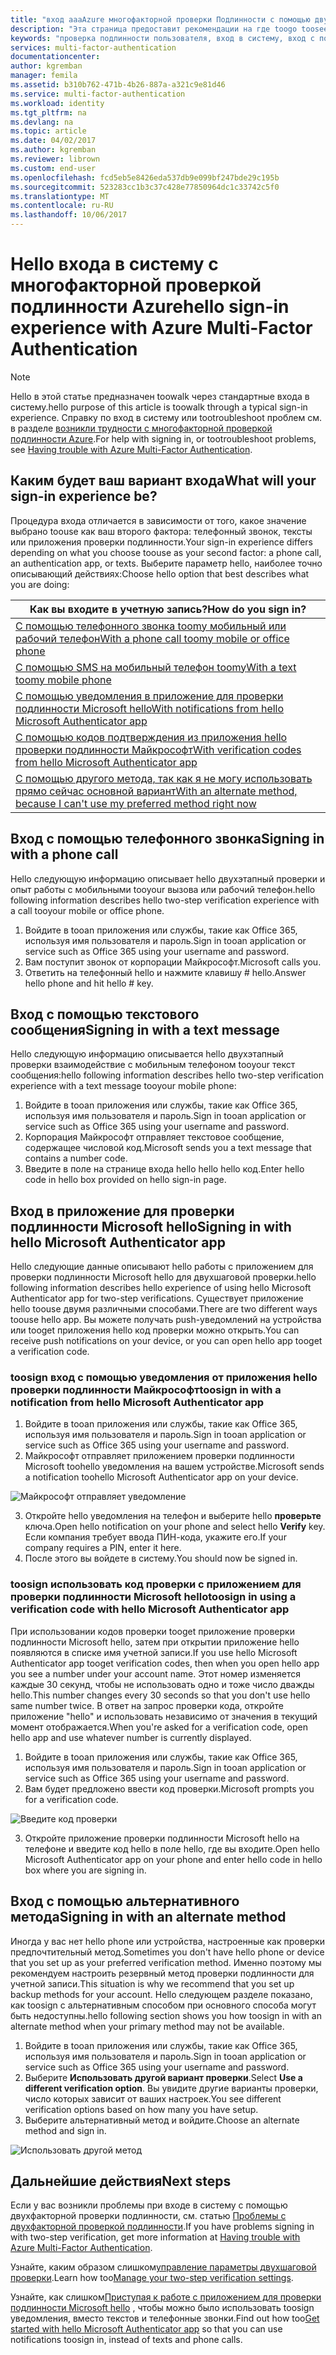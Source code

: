 ```yaml
---
title: "вход aaaAzure многофакторной проверки Подлинности с помощью двухэтапной проверки | Документы Microsoft"
description: "Эта страница предоставит рекомендации на где toogo toosee hello вход методов, доступных с помощью Azure MFA."
keywords: "проверка подлинности пользователя, вход в систему, вход с помощью мобильного телефона, вход с помощью рабочего телефона"
services: multi-factor-authentication
documentationcenter: 
author: kgremban
manager: femila
ms.assetid: b310b762-471b-4b26-887a-a321c9e81d46
ms.service: multi-factor-authentication
ms.workload: identity
ms.tgt_pltfrm: na
ms.devlang: na
ms.topic: article
ms.date: 04/02/2017
ms.author: kgremban
ms.reviewer: librown
ms.custom: end-user
ms.openlocfilehash: fcd5eb5e8426eda537db9e099bf247bde29c195b
ms.sourcegitcommit: 523283cc1b3c37c428e77850964dc1c33742c5f0
ms.translationtype: MT
ms.contentlocale: ru-RU
ms.lasthandoff: 10/06/2017
---
```

# <a name="hello-sign-in-experience-with-azure-multi-factor-authentication"></a><span data-ttu-id="87681-104">Hello входа в систему с многофакторной проверкой подлинности Azure</span><span class="sxs-lookup"><span data-stu-id="87681-104">hello sign-in experience with Azure Multi-Factor Authentication</span></span>
> [!NOTE]
> <span data-ttu-id="87681-105">Hello в этой статье предназначен toowalk через стандартные входа в систему.</span><span class="sxs-lookup"><span data-stu-id="87681-105">hello purpose of this article is toowalk through a typical sign-in experience.</span></span> <span data-ttu-id="87681-106">Справку по вход в систему или tootroubleshoot проблем см. в разделе [возникли трудности с многофакторной проверкой подлинности Azure](multi-factor-authentication-end-user-troubleshoot.md).</span><span class="sxs-lookup"><span data-stu-id="87681-106">For help with signing in, or tootroubleshoot problems, see [Having trouble with Azure Multi-Factor Authentication](multi-factor-authentication-end-user-troubleshoot.md).</span></span>

## <a name="what-will-your-sign-in-experience-be"></a><span data-ttu-id="87681-107">Каким будет ваш вариант входа</span><span class="sxs-lookup"><span data-stu-id="87681-107">What will your sign-in experience be?</span></span>
<span data-ttu-id="87681-108">Процедура входа отличается в зависимости от того, какое значение выбрано toouse как ваш второго фактора: телефонный звонок, тексты или приложения проверки подлинности.</span><span class="sxs-lookup"><span data-stu-id="87681-108">Your sign-in experience differs depending on what you choose toouse as your second factor: a phone call, an authentication app, or texts.</span></span> <span data-ttu-id="87681-109">Выберите параметр hello, наиболее точно описывающий действиях:</span><span class="sxs-lookup"><span data-stu-id="87681-109">Choose hello option that best describes what you are doing:</span></span>

| <span data-ttu-id="87681-110">Как вы входите в учетную запись?</span><span class="sxs-lookup"><span data-stu-id="87681-110">How do you sign in?</span></span> | 
| --- |
| [<span data-ttu-id="87681-111">С помощью телефонного звонка toomy мобильный или рабочий телефон</span><span class="sxs-lookup"><span data-stu-id="87681-111">With a phone call toomy mobile or office phone</span></span>](#signing-in-with-a-phone-call) |
| [<span data-ttu-id="87681-112">С помощью SMS на мобильный телефон toomy</span><span class="sxs-lookup"><span data-stu-id="87681-112">With a text toomy mobile phone</span></span>](#signing-in-with-a-text-message)
| [<span data-ttu-id="87681-113">С помощью уведомления в приложение для проверки подлинности Microsoft hello</span><span class="sxs-lookup"><span data-stu-id="87681-113">With notifications from hello Microsoft Authenticator app</span></span>](#signing-in-with-the-microsoft-authenticator-app-using-notification) |
| [<span data-ttu-id="87681-114">С помощью кодов подтверждения из приложения hello проверки подлинности Майкрософт</span><span class="sxs-lookup"><span data-stu-id="87681-114">With verification codes from hello Microsoft Authenticator app</span></span>](#signing-in-with-the-microsoft-authenticator-app-using-verification-code) |
| [<span data-ttu-id="87681-115">С помощью другого метода, так как я не могу использовать прямо сейчас основной вариант</span><span class="sxs-lookup"><span data-stu-id="87681-115">With an alternate method, because I can't use my preferred method right now</span></span>](#signing-in-with-an-alternate-method) |

## <a name="signing-in-with-a-phone-call"></a><span data-ttu-id="87681-116">Вход с помощью телефонного звонка</span><span class="sxs-lookup"><span data-stu-id="87681-116">Signing in with a phone call</span></span>
<span data-ttu-id="87681-117">Hello следующую информацию описывает hello двухэтапный проверки и опыт работы с мобильными tooyour вызова или рабочий телефон.</span><span class="sxs-lookup"><span data-stu-id="87681-117">hello following information describes hello two-step verification experience with a call tooyour mobile or office phone.</span></span>

1. <span data-ttu-id="87681-118">Войдите в tooan приложения или службы, такие как Office 365, используя имя пользователя и пароль.</span><span class="sxs-lookup"><span data-stu-id="87681-118">Sign in tooan application or service such as Office 365 using your username and password.</span></span>  
2. <span data-ttu-id="87681-119">Вам поступит звонок от корпорации Майкрософт.</span><span class="sxs-lookup"><span data-stu-id="87681-119">Microsoft calls you.</span></span>  
3. <span data-ttu-id="87681-120">Ответить на телефонный hello и нажмите клавишу # hello.</span><span class="sxs-lookup"><span data-stu-id="87681-120">Answer hello phone and hit hello # key.</span></span>  

## <a name="signing-in-with-a-text-message"></a><span data-ttu-id="87681-121">Вход с помощью текстового сообщения</span><span class="sxs-lookup"><span data-stu-id="87681-121">Signing in with a text message</span></span>
<span data-ttu-id="87681-122">Hello следующую информацию описывается hello двухэтапный проверки взаимодействие с мобильным телефоном tooyour текст сообщения:</span><span class="sxs-lookup"><span data-stu-id="87681-122">hello following information describes hello two-step verification experience with a text message tooyour mobile phone:</span></span>

1. <span data-ttu-id="87681-123">Войдите в tooan приложения или службы, такие как Office 365, используя имя пользователя и пароль.</span><span class="sxs-lookup"><span data-stu-id="87681-123">Sign in tooan application or service such as Office 365 using your username and password.</span></span> 
2. <span data-ttu-id="87681-124">Корпорация Майкрософт отправляет текстовое сообщение, содержащее числовой код.</span><span class="sxs-lookup"><span data-stu-id="87681-124">Microsoft sends you a text message that contains a number code.</span></span> 
3. <span data-ttu-id="87681-125">Введите в поле на странице входа hello hello hello код.</span><span class="sxs-lookup"><span data-stu-id="87681-125">Enter hello code in hello box provided on hello sign-in page.</span></span> 

## <a name="signing-in-with-hello-microsoft-authenticator-app"></a><span data-ttu-id="87681-126">Вход в приложение для проверки подлинности Microsoft hello</span><span class="sxs-lookup"><span data-stu-id="87681-126">Signing in with hello Microsoft Authenticator app</span></span> 
<span data-ttu-id="87681-127">Hello следующие данные описывают hello работы с приложением для проверки подлинности Microsoft hello для двухшаговой проверки.</span><span class="sxs-lookup"><span data-stu-id="87681-127">hello following information describes hello experience of using hello Microsoft Authenticator app for two-step verifications.</span></span> <span data-ttu-id="87681-128">Существует приложение hello toouse двумя различными способами.</span><span class="sxs-lookup"><span data-stu-id="87681-128">There are two different ways toouse hello app.</span></span> <span data-ttu-id="87681-129">Вы можете получать push-уведомлений на устройства или tooget приложения hello код проверки можно открыть.</span><span class="sxs-lookup"><span data-stu-id="87681-129">You can receive push notifications on your device, or you can open hello app tooget a verification code.</span></span>

### <a name="toosign-in-with-a-notification-from-hello-microsoft-authenticator-app"></a><span data-ttu-id="87681-130">toosign вход с помощью уведомления от приложения hello проверки подлинности Майкрософт</span><span class="sxs-lookup"><span data-stu-id="87681-130">toosign in with a notification from hello Microsoft Authenticator app</span></span>
1. <span data-ttu-id="87681-131">Войдите в tooan приложения или службы, такие как Office 365, используя имя пользователя и пароль.</span><span class="sxs-lookup"><span data-stu-id="87681-131">Sign in tooan application or service such as Office 365 using your username and password.</span></span>
2. <span data-ttu-id="87681-132">Майкрософт отправляет приложением проверки подлинности Microsoft toohello уведомления на вашем устройстве.</span><span class="sxs-lookup"><span data-stu-id="87681-132">Microsoft sends a notification toohello Microsoft Authenticator app on your device.</span></span>

  ![Майкрософт отправляет уведомление](./media/multi-factor-authentication-end-user-signin/notify.png)

3. <span data-ttu-id="87681-134">Откройте hello уведомления на телефон и выберите hello **проверьте** ключа.</span><span class="sxs-lookup"><span data-stu-id="87681-134">Open hello notification on your phone and select hello **Verify** key.</span></span> <span data-ttu-id="87681-135">Если компания требует ввода ПИН-кода, укажите его.</span><span class="sxs-lookup"><span data-stu-id="87681-135">If your company requires a PIN, enter it here.</span></span>
4. <span data-ttu-id="87681-136">После этого вы войдете в систему.</span><span class="sxs-lookup"><span data-stu-id="87681-136">You should now be signed in.</span></span>

### <a name="toosign-in-using-a-verification-code-with-hello-microsoft-authenticator-app"></a><span data-ttu-id="87681-137">toosign использовать код проверки с приложением для проверки подлинности Microsoft hello</span><span class="sxs-lookup"><span data-stu-id="87681-137">toosign in using a verification code with hello Microsoft Authenticator app</span></span>

<span data-ttu-id="87681-138">При использовании кодов проверки tooget приложение проверки подлинности Microsoft hello, затем при открытии приложение hello появляются в списке имя учетной записи.</span><span class="sxs-lookup"><span data-stu-id="87681-138">If you use hello Microsoft Authenticator app tooget verification codes, then when you open hello app you see a number under your account name.</span></span> <span data-ttu-id="87681-139">Этот номер изменяется каждые 30 секунд, чтобы не использовать одно и тоже число дважды hello.</span><span class="sxs-lookup"><span data-stu-id="87681-139">This number changes every 30 seconds so that you don't use hello same number twice.</span></span> <span data-ttu-id="87681-140">В ответ на запрос проверки кода, откройте приложение "hello" и использовать независимо от значения в текущий момент отображается.</span><span class="sxs-lookup"><span data-stu-id="87681-140">When you're asked for a verification code, open hello app and use whatever number is currently displayed.</span></span> 

1. <span data-ttu-id="87681-141">Войдите в tooan приложения или службы, такие как Office 365, используя имя пользователя и пароль.</span><span class="sxs-lookup"><span data-stu-id="87681-141">Sign in tooan application or service such as Office 365 using your username and password.</span></span>
2. <span data-ttu-id="87681-142">Вам будет предложено ввести код проверки.</span><span class="sxs-lookup"><span data-stu-id="87681-142">Microsoft prompts you for a verification code.</span></span>

  ![Введите код проверки](./media/multi-factor-authentication-end-user-signin/verify3.png)

3. <span data-ttu-id="87681-144">Откройте приложение проверки подлинности Microsoft hello на телефоне и введите код hello в поле hello, где вы входите.</span><span class="sxs-lookup"><span data-stu-id="87681-144">Open hello Microsoft Authenticator app on your phone and enter hello code in hello box where you are signing in.</span></span>

## <a name="signing-in-with-an-alternate-method"></a><span data-ttu-id="87681-145">Вход с помощью альтернативного метода</span><span class="sxs-lookup"><span data-stu-id="87681-145">Signing in with an alternate method</span></span>
<span data-ttu-id="87681-146">Иногда у вас нет hello phone или устройства, настроенные как проверки предпочтительный метод.</span><span class="sxs-lookup"><span data-stu-id="87681-146">Sometimes you don't have hello phone or device that you set up as your preferred verification method.</span></span> <span data-ttu-id="87681-147">Именно поэтому мы рекомендуем настроить резервный метод проверки подлинности для учетной записи.</span><span class="sxs-lookup"><span data-stu-id="87681-147">This situation is why we recommend that you set up backup methods for your account.</span></span> <span data-ttu-id="87681-148">Hello следующем разделе показано, как toosign с альтернативным способом при основного способа могут быть недоступны.</span><span class="sxs-lookup"><span data-stu-id="87681-148">hello following section shows you how toosign in with an alternate method when your primary method may not be available.</span></span>

1. <span data-ttu-id="87681-149">Войдите в tooan приложения или службы, такие как Office 365, используя имя пользователя и пароль.</span><span class="sxs-lookup"><span data-stu-id="87681-149">Sign in tooan application or service such as Office 365 using your username and password.</span></span>
2. <span data-ttu-id="87681-150">Выберите **Использовать другой вариант проверки**.</span><span class="sxs-lookup"><span data-stu-id="87681-150">Select **Use a different verification option**.</span></span> <span data-ttu-id="87681-151">Вы увидите другие варианты проверки, число которых зависит от ваших настроек.</span><span class="sxs-lookup"><span data-stu-id="87681-151">You see different verification options based on how many you have setup.</span></span>
3. <span data-ttu-id="87681-152">Выберите альтернативный метод и войдите.</span><span class="sxs-lookup"><span data-stu-id="87681-152">Choose an alternate method and sign in.</span></span>

  ![Использовать другой метод](./media/multi-factor-authentication-end-user-signin/alt.png)

## <a name="next-steps"></a><span data-ttu-id="87681-154">Дальнейшие действия</span><span class="sxs-lookup"><span data-stu-id="87681-154">Next steps</span></span>

<span data-ttu-id="87681-155">Если у вас возникли проблемы при входе в систему с помощью двухфакторной проверки подлинности, см. статью [Проблемы с двухфакторной проверкой подлинности](multi-factor-authentication-end-user-troubleshoot.md).</span><span class="sxs-lookup"><span data-stu-id="87681-155">If you have problems signing in with two-step verification, get more information at [Having trouble with Azure Multi-Factor Authentication](multi-factor-authentication-end-user-troubleshoot.md).</span></span>

<span data-ttu-id="87681-156">Узнайте, каким образом слишком[управление параметры двухшаговой проверки](multi-factor-authentication-end-user-manage-settings.md).</span><span class="sxs-lookup"><span data-stu-id="87681-156">Learn how too[Manage your two-step verification settings](multi-factor-authentication-end-user-manage-settings.md).</span></span>

<span data-ttu-id="87681-157">Узнайте, как слишком[Приступая к работе с приложением для проверки подлинности Microsoft hello](microsoft-authenticator-app-how-to.md) , чтобы можно было использовать toosign уведомления, вместо текстов и телефонные звонки.</span><span class="sxs-lookup"><span data-stu-id="87681-157">Find out how too[Get started with hello Microsoft Authenticator app](microsoft-authenticator-app-how-to.md) so that you can use notifications toosign in, instead of texts and phone calls.</span></span> 
